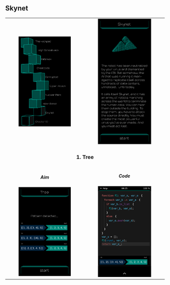 ## Skynet

<table border=0 align="center">
    <tr>
        <td align="center" valign="middle">
            <img src="chapter_09.png" alt="Chapter 9" width="70%">
        </td>
        <td align="center" valign="middle">
            <img src="skynet.png" alt="skynet" width="70%">
        </td>
    </tr>
    <tr>
        <td align="center" valign="middle" colspan=2>
            <h3>1. Tree</h3>
        </td>
    </tr>
    <tr>
        <td align="center" valign="middle">
                <h5>Aim</h5>
                <img src="01_tree_aim.png" alt="01 tree aim" width="70%">
        </td>
        <td align="center" valign="middle">
                <h5>Code</h5>
                <img src="01_tree_solution.png" alt="01 tree solution" width="70%">
        </td>
    </tr>
</table>
